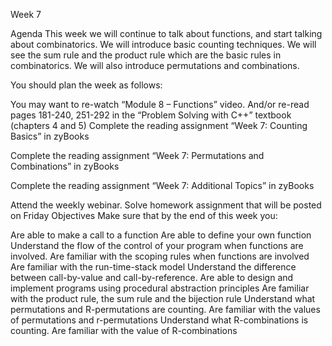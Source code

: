 Week 7
 

Agenda
This week we will continue to talk about functions, and start talking about combinatorics. We will introduce basic counting techniques. We will see the sum rule and the product rule which are the basic rules in combinatorics. We will also introduce permutations and combinations.

You should plan the week as follows:

You may want to re-watch “Module 8 – Functions” video. And/or re-read pages 181-240, 251-292 in the “Problem Solving with C++” textbook (chapters 4 and 5)
Complete the reading assignment “Week 7: Counting Basics” in zyBooks

Complete the reading assignment “Week 7: Permutations and Combinations” in zyBooks

Complete the reading assignment “Week 7: Additional Topics” in zyBooks

Attend the weekly webinar.
Solve homework assignment that will be posted on Friday 
Objectives
Make sure that by the end of this week you:

Are able to make a call to a function
Are able to define your own function
Understand the flow of the control of your program when functions are involved.
Are familiar with the scoping rules when functions are involved
Are familiar with the run-time-stack model
Understand the difference between call-by-value and call-by-reference.
Are able to design and implement programs using procedural abstraction principles 
Are familiar with the product rule, the sum rule and the bijection rule
Understand what permutations and R-permutations are counting.
Are familiar with the values of permutations and r-permutations 
Understand what R-combinations is counting.
Are familiar with the value of R-combinations